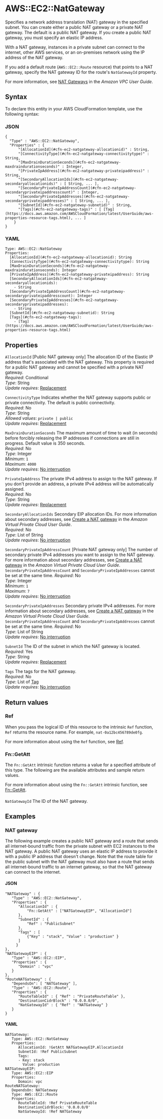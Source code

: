 # AWS::EC2::NatGateway<a name="aws-resource-ec2-natgateway"></a>

Specifies a network address translation \(NAT\) gateway in the specified subnet\. You can create either a public NAT gateway or a private NAT gateway\. The default is a public NAT gateway\. If you create a public NAT gateway, you must specify an elastic IP address\.

With a NAT gateway, instances in a private subnet can connect to the internet, other AWS services, or an on\-premises network using the IP address of the NAT gateway\.

If you add a default route \(`AWS::EC2::Route` resource\) that points to a NAT gateway, specify the NAT gateway ID for the route's `NatGatewayId` property\.

For more information, see [NAT Gateways](https://docs.aws.amazon.com/vpc/latest/userguide/vpc-nat-gateway.html) in the _Amazon VPC User Guide_\.

## Syntax<a name="aws-resource-ec2-natgateway-syntax"></a>

To declare this entity in your AWS CloudFormation template, use the following syntax:

### JSON<a name="aws-resource-ec2-natgateway-syntax.json"></a>

```
{
  "Type" : "AWS::EC2::NatGateway",
  "Properties" : {
      "[AllocationId](#cfn-ec2-natgateway-allocationid)" : String,
      "[ConnectivityType](#cfn-ec2-natgateway-connectivitytype)" : String,
      "[MaxDrainDurationSeconds](#cfn-ec2-natgateway-maxdraindurationseconds)" : Integer,
      "[PrivateIpAddress](#cfn-ec2-natgateway-privateipaddress)" : String,
      "[SecondaryAllocationIds](#cfn-ec2-natgateway-secondaryallocationids)" : [ String, ... ],
      "[SecondaryPrivateIpAddressCount](#cfn-ec2-natgateway-secondaryprivateipaddresscount)" : Integer,
      "[SecondaryPrivateIpAddresses](#cfn-ec2-natgateway-secondaryprivateipaddresses)" : [ String, ... ],
      "[SubnetId](#cfn-ec2-natgateway-subnetid)" : String,
      "[Tags](#cfn-ec2-natgateway-tags)" : [ [Tag](https://docs.aws.amazon.com/AWSCloudFormation/latest/UserGuide/aws-properties-resource-tags.html), ... ]
    }
}
```

### YAML<a name="aws-resource-ec2-natgateway-syntax.yaml"></a>

```
Type: AWS::EC2::NatGateway
Properties:
  [AllocationId](#cfn-ec2-natgateway-allocationid): String
  [ConnectivityType](#cfn-ec2-natgateway-connectivitytype): String
  [MaxDrainDurationSeconds](#cfn-ec2-natgateway-maxdraindurationseconds): Integer
  [PrivateIpAddress](#cfn-ec2-natgateway-privateipaddress): String
  [SecondaryAllocationIds](#cfn-ec2-natgateway-secondaryallocationids):
    - String
  [SecondaryPrivateIpAddressCount](#cfn-ec2-natgateway-secondaryprivateipaddresscount): Integer
  [SecondaryPrivateIpAddresses](#cfn-ec2-natgateway-secondaryprivateipaddresses):
    - String
  [SubnetId](#cfn-ec2-natgateway-subnetid): String
  [Tags](#cfn-ec2-natgateway-tags):
    - [Tag](https://docs.aws.amazon.com/AWSCloudFormation/latest/UserGuide/aws-properties-resource-tags.html)
```

## Properties<a name="aws-resource-ec2-natgateway-properties"></a>

`AllocationId` <a name="cfn-ec2-natgateway-allocationid"></a>
\[Public NAT gateway only\] The allocation ID of the Elastic IP address that's associated with the NAT gateway\. This property is required for a public NAT gateway and cannot be specified with a private NAT gateway\.  
_Required_: Conditional  
_Type_: String  
_Update requires_: [Replacement](https://docs.aws.amazon.com/AWSCloudFormation/latest/UserGuide/using-cfn-updating-stacks-update-behaviors.html#update-replacement)

`ConnectivityType` <a name="cfn-ec2-natgateway-connectivitytype"></a>
Indicates whether the NAT gateway supports public or private connectivity\. The default is public connectivity\.  
_Required_: No  
_Type_: String  
_Allowed values_: `private | public`  
_Update requires_: [Replacement](https://docs.aws.amazon.com/AWSCloudFormation/latest/UserGuide/using-cfn-updating-stacks-update-behaviors.html#update-replacement)

`MaxDrainDurationSeconds` <a name="cfn-ec2-natgateway-maxdraindurationseconds"></a>
The maximum amount of time to wait \(in seconds\) before forcibly releasing the IP addresses if connections are still in progress\. Default value is 350 seconds\.  
_Required_: No  
_Type_: Integer  
_Minimum_: `1`  
_Maximum_: `4000`  
_Update requires_: [No interruption](https://docs.aws.amazon.com/AWSCloudFormation/latest/UserGuide/using-cfn-updating-stacks-update-behaviors.html#update-no-interrupt)

`PrivateIpAddress` <a name="cfn-ec2-natgateway-privateipaddress"></a>
The private IPv4 address to assign to the NAT gateway\. If you don't provide an address, a private IPv4 address will be automatically assigned\.  
_Required_: No  
_Type_: String  
_Update requires_: [Replacement](https://docs.aws.amazon.com/AWSCloudFormation/latest/UserGuide/using-cfn-updating-stacks-update-behaviors.html#update-replacement)

`SecondaryAllocationIds` <a name="cfn-ec2-natgateway-secondaryallocationids"></a>
Secondary EIP allocation IDs\. For more information about secondary addresses, see [Create a NAT gateway](https://docs.aws.amazon.com/vpc/latest/userguide/vpc-nat-gateway.html#nat-gateway-creating) in the _Amazon Virtual Private Cloud User Guide_\.  
_Required_: No  
_Type_: List of String  
_Update requires_: [No interruption](https://docs.aws.amazon.com/AWSCloudFormation/latest/UserGuide/using-cfn-updating-stacks-update-behaviors.html#update-no-interrupt)

`SecondaryPrivateIpAddressCount` <a name="cfn-ec2-natgateway-secondaryprivateipaddresscount"></a>
\[Private NAT gateway only\] The number of secondary private IPv4 addresses you want to assign to the NAT gateway\. For more information about secondary addresses, see [Create a NAT gateway](https://docs.aws.amazon.com/vpc/latest/userguide/vpc-nat-gateway.html#nat-gateway-creating) in the _Amazon Virtual Private Cloud User Guide_\.  
`SecondaryPrivateIpAddressCount` and `SecondaryPrivateIpAddresses` cannot be set at the same time\.
_Required_: No  
_Type_: Integer  
_Minimum_: `1`  
_Maximum_: `7`  
_Update requires_: [No interruption](https://docs.aws.amazon.com/AWSCloudFormation/latest/UserGuide/using-cfn-updating-stacks-update-behaviors.html#update-no-interrupt)

`SecondaryPrivateIpAddresses` <a name="cfn-ec2-natgateway-secondaryprivateipaddresses"></a>
Secondary private IPv4 addresses\. For more information about secondary addresses, see [Create a NAT gateway](https://docs.aws.amazon.com/vpc/latest/userguide/vpc-nat-gateway.html#nat-gateway-creating) in the _Amazon Virtual Private Cloud User Guide_\.  
`SecondaryPrivateIpAddressCount` and `SecondaryPrivateIpAddresses` cannot be set at the same time\.
_Required_: No  
_Type_: List of String  
_Update requires_: [No interruption](https://docs.aws.amazon.com/AWSCloudFormation/latest/UserGuide/using-cfn-updating-stacks-update-behaviors.html#update-no-interrupt)

`SubnetId` <a name="cfn-ec2-natgateway-subnetid"></a>
The ID of the subnet in which the NAT gateway is located\.  
_Required_: Yes  
_Type_: String  
_Update requires_: [Replacement](https://docs.aws.amazon.com/AWSCloudFormation/latest/UserGuide/using-cfn-updating-stacks-update-behaviors.html#update-replacement)

`Tags` <a name="cfn-ec2-natgateway-tags"></a>
The tags for the NAT gateway\.  
_Required_: No  
_Type_: List of [Tag](https://docs.aws.amazon.com/AWSCloudFormation/latest/UserGuide/aws-properties-resource-tags.html)  
_Update requires_: [No interruption](https://docs.aws.amazon.com/AWSCloudFormation/latest/UserGuide/using-cfn-updating-stacks-update-behaviors.html#update-no-interrupt)

## Return values<a name="aws-resource-ec2-natgateway-return-values"></a>

### Ref<a name="aws-resource-ec2-natgateway-return-values-ref"></a>

When you pass the logical ID of this resource to the intrinsic `Ref` function, `Ref` returns the resource name\. For example, `nat-0a12bc456789de0fg`\.

For more information about using the `Ref` function, see [Ref](https://docs.aws.amazon.com/AWSCloudFormation/latest/UserGuide/intrinsic-function-reference-ref.html)\.

### Fn::GetAtt<a name="aws-resource-ec2-natgateway-return-values-fn--getatt"></a>

The `Fn::GetAtt` intrinsic function returns a value for a specified attribute of this type\. The following are the available attributes and sample return values\.

For more information about using the `Fn::GetAtt` intrinsic function, see [Fn::GetAtt](https://docs.aws.amazon.com/AWSCloudFormation/latest/UserGuide/intrinsic-function-reference-getatt.html)\.

#### <a name="aws-resource-ec2-natgateway-return-values-fn--getatt-fn--getatt"></a>

`NatGatewayId` <a name="NatGatewayId-fn::getatt"></a>
The ID of the NAT gateway\.

## Examples<a name="aws-resource-ec2-natgateway--examples"></a>

### NAT gateway<a name="aws-resource-ec2-natgateway--examples--NAT_gateway"></a>

The following example creates a public NAT gateway and a route that sends all internet\-bound traffic from the private subnet with EC2 instances to the NAT gateway\. A public NAT gateway uses an elastic IP address to provide it with a public IP address that doesn't change\. Note that the route table for the public subnet with the NAT gateway must also have a route that sends all internet\-bound traffic to an internet gateway, so that the NAT gateway can connect to the internet\.

#### JSON<a name="aws-resource-ec2-natgateway--examples--NAT_gateway--json"></a>

```
"NATGateway" : {
   "Type" : "AWS::EC2::NatGateway",
   "Properties" : {
      "AllocationId" : {
          "Fn::GetAtt" : ["NATGatewayEIP", "AllocationId"]
      },
      "SubnetId" : {
          "Ref" : "PublicSubnet"
      },
      "Tags" : [
          {"Key" : "stack", "Value" : "production" }
      ]
     }
},
"NATGatewayEIP" : {
   "Type" : "AWS::EC2::EIP",
   "Properties" : {
      "Domain" : "vpc"
   }
},
"RouteNATGateway" : {
   "DependsOn": [ "NATGateway" ],
   "Type" : "AWS::EC2::Route",
   "Properties" : {
      "RouteTableId" : { "Ref" : "PrivateRouteTable" },
      "DestinationCidrBlock" : "0.0.0.0/0",
      "NatGatewayId" : { "Ref" : "NATGateway" }
   }
}
```

#### YAML<a name="aws-resource-ec2-natgateway--examples--NAT_gateway--yaml"></a>

```
NATGateway:
   Type: AWS::EC2::NatGateway
   Properties:
      AllocationId: !GetAtt NATGatewayEIP.AllocationId
      SubnetId: !Ref PublicSubnet
      Tags:
      - Key: stack
        Value: production
NATGatewayEIP:
   Type: AWS::EC2::EIP
   Properties:
      Domain: vpc
RouteNATGateway:
   DependsOn: NATGateway
   Type: AWS::EC2::Route
   Properties:
      RouteTableId: !Ref PrivateRouteTable
      DestinationCidrBlock: '0.0.0.0/0'
      NatGatewayId: !Ref NATGateway
```
